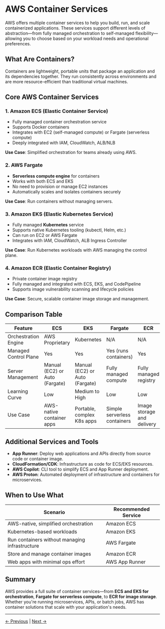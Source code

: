 # AWS Container Services

AWS offers multiple container services to help you build, run, and scale containerized applications. These services support different levels of abstraction—from fully managed orchestration to self-managed flexibility—allowing you to choose based on your workload needs and operational preferences.

## What Are Containers?

Containers are lightweight, portable units that package an application and its dependencies together. They run consistently across environments and are more resource-efficient than traditional virtual machines.

## Core AWS Container Services

### 1. **Amazon ECS (Elastic Container Service)**

- Fully managed container orchestration service
- Supports Docker containers
- Integrates with EC2 (self-managed compute) or Fargate (serverless compute)
- Deeply integrated with IAM, CloudWatch, ALB/NLB

**Use Case**: Simplified orchestration for teams already using AWS.

### 2. **AWS Fargate**

- **Serverless compute engine** for containers
- Works with both ECS and EKS
- No need to provision or manage EC2 instances
- Automatically scales and isolates containers securely

**Use Case**: Run containers without managing servers.

### 3. **Amazon EKS (Elastic Kubernetes Service)**

- Fully managed **Kubernetes** service
- Supports native Kubernetes tooling (kubectl, Helm, etc.)
- Can run on EC2 or AWS Fargate
- Integrates with IAM, CloudWatch, ALB Ingress Controller

**Use Case**: Run Kubernetes workloads with AWS managing the control plane.

### 4. **Amazon ECR (Elastic Container Registry)**

- Private container image registry
- Fully managed and integrated with ECS, EKS, and CodePipeline
- Supports image vulnerability scanning and lifecycle policies

**Use Case**: Secure, scalable container image storage and management.

## Comparison Table

| Feature               | ECS                            | EKS                            | Fargate                      | ECR                        |
| --------------------- | ------------------------------ | ------------------------------ | ---------------------------- | -------------------------- |
| Orchestration Engine  | AWS Proprietary                | Kubernetes                     | N/A                          | N/A                        |
| Managed Control Plane | Yes                            | Yes                            | Yes (runs containers)        | Yes                        |
| Server Management     | Manual (EC2) or Auto (Fargate) | Manual (EC2) or Auto (Fargate) | Fully managed compute        | Fully managed registry     |
| Learning Curve        | Low                            | Medium to High                 | Low                          | Low                        |
| Use Case              | AWS-native container apps      | Portable, complex K8s apps     | Simple serverless containers | Image storage and delivery |

## Additional Services and Tools

- **App Runner**: Deploy web applications and APIs directly from source code or container image.
- **CloudFormation/CDK**: Infrastructure as code for ECS/EKS resources.
- **AWS Copilot**: CLI tool to simplify ECS and App Runner deployment.
- **AWS Proton**: Automated deployment of infrastructure and containers for microservices.

## When to Use What

| Scenario                                       | Recommended Service |
| ---------------------------------------------- | ------------------- |
| AWS-native, simplified orchestration           | Amazon ECS          |
| Kubernetes-based workloads                     | Amazon EKS          |
| Run containers without managing infrastructure | AWS Fargate         |
| Store and manage container images              | Amazon ECR          |
| Web apps with minimal ops effort               | AWS App Runner      |

## Summary

AWS provides a full suite of container services—from **ECS and EKS for orchestration**, **Fargate for serverless compute**, to **ECR for image storage**. Whether you're running microservices, APIs, or batch jobs, AWS has container solutions that scale with your application's needs.


---
[← Previous](16.%20Application%20Integration.md) | [Next →](18.%20Governance.md)